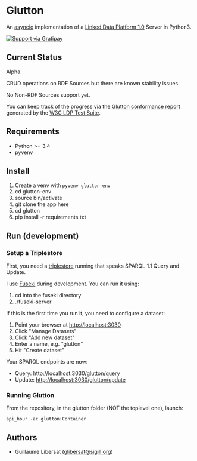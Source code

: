 Glutton
=======

An [asyncio](https://www.python.org/dev/peps/pep-3156/) implementation
of a [Linked Data Platform 1.0](http://www.w3.org/TR/ldp/) Server in Python3.


[![Support via Gratipay](http://img.shields.io/gratipay/glibersat.svg)](https://gratipay.com/glibersat/)


Current Status
--------------

Alpha.

CRUD operations on RDF Sources but there are
known stability issues.

No Non-RDF Sources support yet.

You can keep track of the progress via the
[Glutton conformance report](http://unissonco.github.io/glutton/)
generated by the
[W3C LDP Test Suite](http://w3c.github.io/ldp-testsuite/).

Requirements
------------

 * Python >= 3.4
 * pyvenv

Install
-------
 1. Create a venv with `pyvenv glutton-env`
 2. cd glutton-env
 3. source bin/activate
 4. git clone the app here
 5. cd glutton
 6. pip install -r requirements.txt

Run (development)
-----------------

### Setup a Triplestore

First, you need a
[triplestore](http://en.wikipedia.org/wiki/Triplestore) running that
speaks SPARQL 1.1 Query and Update.

I use [Fuseki](http://jena.apache.org/documentation/fuseki2/index.html)
during development. You can run it using:

  1. cd into the fuseki directory
  2. ./fuseki-server
  
If this is the first time you run it, you need to configure a dataset:

  1. Point your browser at [http://localhost:3030](http://localhost:3030)
  2. Click "Manage Datasets"
  3. Click "Add new dataset"
  4. Enter a name, e.g. "glutton"
  5. Hit "Create dataset"
  
Your SPARQL endpoints are now:

  - Query: [http://localhost:3030/glutton/query](http://localhost:3030/glutton/query)
  - Update: [http://localhost:3030/glutton/update](http://localhost:3030/glutton/update)
  
### Running Glutton

From the repository, in the glutton folder (NOT the toplevel one),
launch:

    api_hour -ac glutton:Container


Authors
-------

 - Guillaume Libersat (glibersat@sigill.org)
